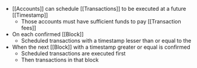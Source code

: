 - [[Accounts]] can schedule [[Transactions]] to be executed at a future [[Timestamp]]
	- Those accounts must have sufficient funds to pay [[Transaction fees]]
- On each confirmed [[Block]]
	- Scheduled transactions with a timestamp lesser than or equal to the
- When the next [[Block]] with a timestamp greater or equal is confirmed
	- Scheduled transactions are executed first
	- Then transactions in that block